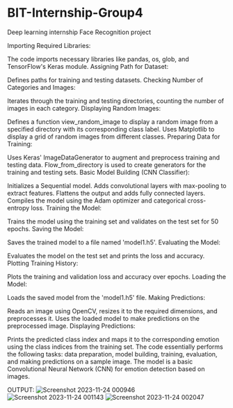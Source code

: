 # BIT-Internship-Group4
Deep learning internship Face Recognition project

Importing Required Libraries:

The code imports necessary libraries like pandas, os, glob, and TensorFlow's Keras module.
Assigning Path for Dataset:

Defines paths for training and testing datasets.
Checking Number of Categories and Images:

Iterates through the training and testing directories, counting the number of images in each category.
Displaying Random Images:

Defines a function view_random_image to display a random image from a specified directory with its corresponding class label.
Uses Matplotlib to display a grid of random images from different classes.
Preparing Data for Training:

Uses Keras' ImageDataGenerator to augment and preprocess training and testing data.
Flow_from_directory is used to create generators for the training and testing sets.
Basic Model Building (CNN Classifier):

Initializes a Sequential model.
Adds convolutional layers with max-pooling to extract features.
Flattens the output and adds fully connected layers.
Compiles the model using the Adam optimizer and categorical cross-entropy loss.
Training the Model:

Trains the model using the training set and validates on the test set for 50 epochs.
Saving the Model:

Saves the trained model to a file named 'model1.h5'.
Evaluating the Model:

Evaluates the model on the test set and prints the loss and accuracy.
Plotting Training History:

Plots the training and validation loss and accuracy over epochs.
Loading the Model:

Loads the saved model from the 'model1.h5' file.
Making Predictions:

Reads an image using OpenCV, resizes it to the required dimensions, and preprocesses it.
Uses the loaded model to make predictions on the preprocessed image.
Displaying Predictions:

Prints the predicted class index and maps it to the corresponding emotion using the class indices from the training set.
The code essentially performs the following tasks: data preparation, model building, training, evaluation, and making predictions on a sample image. The model is a basic Convolutional Neural Network (CNN) for emotion detection based on images.

OUTPUT:
![Screenshot 2023-11-24 000946](https://github.com/Bheshajaa/BIT-Internship-Group4/assets/142480959/0255a2f3-f280-43ca-9a3e-22002aaf9b33)
![Screenshot 2023-11-24 001143](https://github.com/Bheshajaa/BIT-Internship-Group4/assets/142480959/067311d8-15f2-4788-a88e-ea2017522608)
![Screenshot 2023-11-24 002047](https://github.com/Bheshajaa/BIT-Internship-Group4/assets/142480959/42f9057c-eaa3-495d-a76c-698a8c29d3d2)
